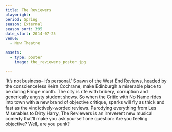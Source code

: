 ```yaml
---
title: The Reviewers
playwright:
period: Spring
season: External
season_sort: 395
date_start: 2014-07-25
venue:
  - New Theatre

assets:
  - type: poster
    image: the_reviewers_poster.jpg

---
```


'It’s not business– it’s personal.' Spawn of the West End Reviews, headed by the conscienceless Keira Cochrane, make Edinburgh a miserable place to be during Fringe month. The city is rife with bribery, corruption and generically angsty student shows. So when the Critic with No Name rides into town with a new brand of objective critique, sparks will fly as thick and fast as the vindictively-worded reviews. Parodying everything from Les Miserables to Dirty Harry, The Reviewers is an irreverent new musical comedy that’ll make you ask yourself one question: Are you feeling objective? Well, are you punk?
